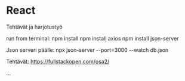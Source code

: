 # React

Tehtävät ja harjotustyö

run from terminal:
npm install
npm install axios
npm install json-server

Json serveri päälle:
npx json-server --port=3000 --watch db.json

Tehtävät:
https://fullstackopen.com/osa2/

...

